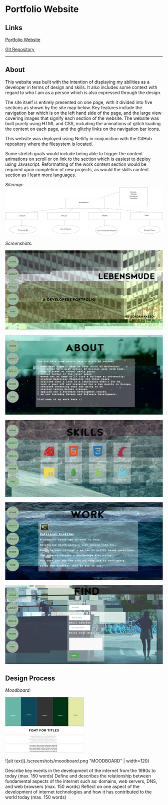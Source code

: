 # Portfolio Website #


## Links ##

[Portfolio Website](https://dreamy-brattain-ce55e8.netlify.com/)

[Git Repository](https://github.com/joryaboya/my-portfolio)
_________

## __About__ ## 



This website was built with the intention of displaying my abilities as a developer in terms of design and skills. It also includes some context with regard to who I am as a person which is also expressed through the design. 

The site itself is entirely presented on one page, with it divided into five sections as shown by the site map below. Key features include the navigation bar which is on the left hand side of the page, and the large view covering images that signify each section of the website. The website was built purely using HTML and CSS, including the animations of glitch loading the content on each page, and the glitchy links on the navigation bar icons. 

This website was deployed using Netlify in conjunction with the GitHub repository where the filesystem is located.

Some stretch goals would include being able to trigger the content animations on scroll or on link to the section which is easiest to deploy using Javascript. Reformatting of the work content section would be required upon completion of new projects, as would the skills content section as I learn more languages.

_Sitemap:_ 
![alt text](./screenshots/sitemap.png "SiteMap")

_Screenshots:_ 

![alt text](./screenshots/home.png "HOME")

![alt text](./screenshots/about.png "ABOUT")

![alt text](./screenshots/skills.png "SKILLS")

![alt text](./screenshots/work.png "WORK")

![alt text](./screenshots/find.png "FIND")

## __Design Process__ ##

_Moodboard:_

<img src="./screenshots/moodboard.png" alt="Moodboard" width="50%" height="auto">

![alt text](./screenshots/moodboard.png "MOODBOARD" | width=120)







Describe key events in the development of the internet from the 1980s to today (max. 150 words)
Define and describes the relationship between fundamental aspects of the internet such as: domains, web servers, DNS, and web browsers (max. 150 words)
Reflect on one aspect of the development of internet technologies and how it has contributed to the world today (max. 150 words)